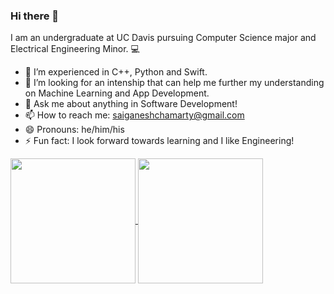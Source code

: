 ### Hi there 👋

I am an undergraduate at UC Davis pursuing Computer Science major and Electrical Engineering Minor. 💻

- 🌱 I’m experienced in C++, Python and Swift.
- 🤔 I’m looking for an intenship that can help me further my understanding on Machine Learning and App Development.
- 💬 Ask me about anything in Software Development!
- 📫 How to reach me: saiganeshchamarty@gmail.com
- 😄 Pronouns: he/him/his
- ⚡ Fun fact: I look forward towards learning and I like Engineering!

<a href="https://github.com/SaiChamarty/github-readme-stats">
  <img height=200 align="center" src="https://sais-github-readme-stats-two.vercel.app/api?username=SaiChamarty&show_icons=true&theme=transparent" />
</a>
<a href="https://github.com/SaiChamarty/convoychat">
  <img height=200 align="center" src="https://sais-github-readme-stats-two.vercel.app/api/top-langs?username=SaiChamarty&layout=compact&langs_count=4&card_width=320&theme=transparent" />
</a>
